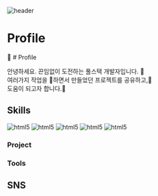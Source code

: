 ![header](https://capsule-render.vercel.app/api?type=waving&color=gradient&text=%20Frontend개발%20&width=100%&height=160&fontSize=40&)

# Profile
:information_desk_person: # Profile

안녕하세요. 끈임없이 도전하는 풀스택 개발자입니다. :running:  
여러가지 작업을 :file_folder:하면서 만들었던 프로젝트를 공유하고,:deciduous_tree:  
도움이 되고자 합니다.:gift_heart:

## Skills
<img src="https://img.shields.io/badge/-html5-orange?style=flat-square&logo=#E34F26" alt="html5" /> <img src="https://img.shields.io/badge/-css3-blue?style=flat-square&logo=#E34F26" alt="html5" /> <img src="https://img.shields.io/badge/-javascript-yellow?style=flat-square&logo=#E34F26" alt="html5" /> <img src="https://img.shields.io/badge/-jquery-blue?style=flat-square&logo=#E34F26" alt="html5" /> <img src="https://img.shields.io/badge/-React-whiteblue?style=flat-square&logo=#E34F26" alt="html5" />

### Project
### Tools

## SNS
## 
